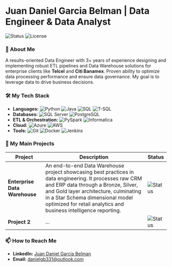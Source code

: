 # Juan Daniel Garcia Belman | Data Engineer & Data Analyst
 
![Status](https://img.shields.io/badge/Status-Actively%20seeking%20new%20opportunities-lightgreen?style=flat)
![License](https://img.shields.io/badge/License-MIT-yellow.svg?style=flat)
 
### 👋 About Me
 
A results-oriented Data Engineer with 3+ years of experience designing and implementing robust ETL pipelines and Data Warehouse solutions for enterprise clients like **Telcel** and **Citi Banamex**. Proven ability to optimize data processing performance and ensure data governance. My goal is to leverage data to drive business decisions.

### 🛠️ My Tech Stack
 
- **Languages:**
![Python](https://img.shields.io/badge/Python-3776AB?style=flat&logo=python&logoColor=white)
 ![Java](https://img.shields.io/badge/Java-ED8B00?style=flat&logo=openjdk&logoColor=white)
![SQL](https://img.shields.io/badge/SQL-025E8C?style=flat&logo=microsoft-sql-server&logoColor=white)
![T-SQL](https://img.shields.io/badge/T--SQL-CC2927?style=flat&logo=microsoft-sql-server&logoColor=white)
- **Databases:**
![SQL Server](https://img.shields.io/badge/SQL%20Server-CC2927?style=flat&logo=microsoft-sql-server&logoColor=white)
![PostgreSQL](https://img.shields.io/badge/PostgreSQL-316192?style=flat&logo=postgresql&logoColor=white)
- **ETL & Orchestration:**
![PySpark](https://img.shields.io/badge/PySpark-E25A1C?style=flat&logo=apache-spark&logoColor=white)
![Informatica](https://img.shields.io/badge/Informatica-FF6D00?style=flat&logo=informatica&logoColor=white)
- **Cloud:**
![Azure](https://img.shields.io/badge/Azure-0078D4?style=flat&logo=microsoft-azure&logoColor=white)
![AWS](https://img.shields.io/badge/AWS-232F3E?style=flat&logo=amazon-aws&logoColor=white)
- **Tools:**
![Git](https://img.shields.io/badge/Git-F05032?style=flat&logo=git&logoColor=white)
![Docker](https://img.shields.io/badge/Docker-2496ED?style=flat&logo=docker&logoColor=white)
![Jenkins](https://img.shields.io/badge/Jenkins-D24939?style=flat&logo=jenkins&logoColor=white)

### 🚀 My Main Projects
 
| Project | Description | Status |
|---      |---          |---     |
| **Enterprise Data Warehouse** | An end-to-end Data Warehouse project showcasing best practices in data engineering. It processes raw CRM and ERP data through a Bronze, Silver, and Gold layer architecture, culminating in a Star Schema dimensional model optimized for retail analytics and business intelligence reporting. | ![Status](https://img.shields.io/badge/Status-In%20Development-orange) |
| **Project 2** | ... | ![Status](https://img.shields.io/badge/Status-In%20Development-orange)|

### 📫 How to Reach Me
 
- **LinkedIn:** [Juan Daniel García Belman](https://www.linkedin.com/in/juan-daniel-garcía-belman-99a298aa)
- **Email:** danielgb331@outlook.com
